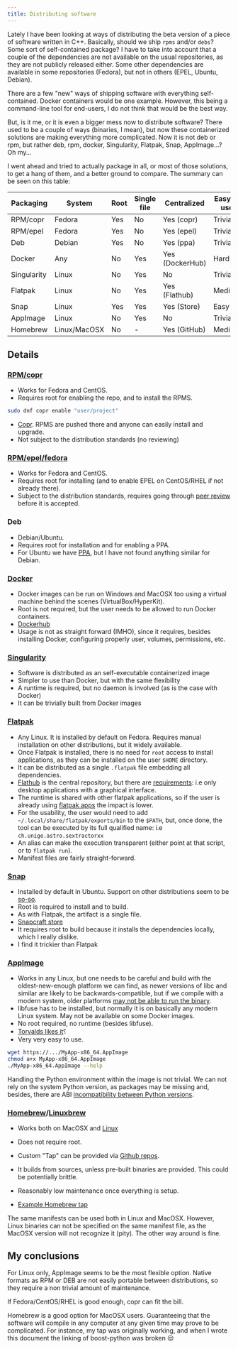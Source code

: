 ```yaml
---
title: Distributing software
---
```


Lately I have been looking at ways of distributing the beta version
of a piece of software written in C++. Basically, should we ship
`rpms` and/or `debs`? Some sort of self-contained package? I have to take
into account that a couple of the dependencies are not available on the
usual repositories, as they are not publicly released either. Some other
dependencies are available in some repositories (Fedora), but not in others
(EPEL, Ubuntu, Debian).

There are a few "new" ways of shipping software with everything self-contained.
Docker containers would be one example. However, this being a command-line tool
for end-users, I do not think that would be the best way.

But, is it me, or it is even a bigger mess now to distribute software?
There used to be a couple of ways (binaries, I mean), but now these containerized
solutions are making everything more complicated. Now it is not deb or rpm, but
rather deb, rpm, docker, Singularity, Flatpak, Snap, AppImage...? Oh my...

I went ahead and tried to actually package in all, or most of those solutions,
to get a hang of them, and a better ground to compare. The summary can be seen
on this table:

| Packaging   | System       | Root | Single file | Centralized     | Easy to use |
|-------------|--------------|------|-------------|-----------------|-------------|
| RPM/copr    | Fedora       | Yes  | No          | Yes (copr)      | Trivial     |
| RPM/epel    | Fedora       | Yes  | No          | Yes (epel)      | Trivial     |
| Deb         | Debian       | Yes  | No          | Yes (ppa)       | Trivial     |
| Docker      | Any          | No   | Yes         | Yes (DockerHub) | Hard        |
| Singularity | Linux        | No   | Yes         | No              | Trivial     |
| Flatpak     | Linux        | No   | Yes         | Yes (Flathub)   | Medium      |
| Snap        | Linux        | Yes  | Yes         | Yes (Store)     | Easy        |
| AppImage    | Linux        | No   | Yes         | No              | Trivial     |
| Homebrew    | Linux/MacOSX | No   | -           | Yes (GitHub)    | Medium      |

## Details

### [RPM/copr](http://copr.fedorainfracloud.org/)

* Works for Fedora and CentOS.
* Requires root for enabling the repo, and to install the RPMS.

```sh
sudo dnf copr enable "user/project"
```

* [Copr](http://copr.fedorainfracloud.org/). RPMS are pushed there and anyone
  can easily install and upgrade.
* Not subject to the distribution standards (no reviewing)

### [RPM/epel/fedora](https://fedoraproject.org/wiki/EPEL)

* Works for Fedora and CentOS.
* Requires root for installing (and to enable EPEL on CentOS/RHEL if not
  already there).
* Subject to the distribution standards, requires going through
  [peer review](https://fedoraproject.org/wiki/Packaging:ReviewGuidelines)
  before it is accepted.

### Deb

* Debian/Ubuntu.
* Requires root for installation and for enabling a PPA.
* For Ubuntu we have [PPA](https://launchpad.net/ubuntu/+ppas), but I have not
  found anything similar for Debian.

### [Docker](https://www.docker.com/get-started)

* Docker images can be run on Windows and MacOSX too using a virtual machine
  behind the scenes (VirtualBox/HyperKit).
* Root is not required, but the user needs to be allowed to run Docker
  containers.
* [Dockerhub](https://hub.docker.com/)
* Usage is not as straight forward (IMHO), since it requires, besides installing
  Docker, configuring properly user, volumes, permissions, etc.

### [Singularity](https://www.sylabs.io/docs/)

* Software is distributed as an self-executable containerized image
* Simpler to use than Docker, but with the same flexibility
* A runtime is required, but no daemon is involved (as is the case with Docker)
* It can be trivially built from Docker images

### [Flatpak](https://www.flatpak.org/)

* Any Linux. It is installed by default on Fedora. Requires manual installation
  on other distributions, but it widely available.
* Once Flatpak is installed, there is no need for `root` access to install
  applications, as they can be installed on the user `$HOME` directory.
* It can be distributed as a single `.flatpak` file embedding all dependencies.
* [Flathub](https://flathub.org/home) is the central repository, but there are
  [requirements](https://github.com/flathub/flathub/wiki/App-Requirements):
  i.e only desktop applications with a graphical interface.
* The runtime is shared with other flatpak applications, so if the user is
  already using [flatpak apps](https://flathub.org/apps/collection/popular) the
  impact is lower.
* For the usability, the user would need to add `~/.local/share/flatpak/exports/bin`
  to the `$PATH`, but, once done, the tool can be executed by its full qualified
  name: i.e `ch.unige.astro.sextractorxx`
* An alias can make the execution transparent (either point at that script, or
  to `flatpak run`).
* Manifest files are fairly straight-forward.

### [Snap](https://snapcraft.io/)

* Installed by default in Ubuntu. Support on other distributions seem to be
[so-so](https://kamikazow.wordpress.com/2018/06/08/adoption-of-flatpak-vs-snap-2018-edition/).
* Root is required to install and to build.
* As with Flatpak, the artifact is a single file.
* [Snapcraft store](https://snapcraft.io/store)
* It requires root to build because it installs the dependencies locally, which
  I really dislike.
* I find it trickier than Flatpak

### [AppImage](https://appimage.org)

* Works in any Linux, but one needs to be careful and build with the
  oldest-new-enough platform we can find, as newer versions of libc and similar
  are likely to be backwards-compatible, but if we compile with a modern system,
  older platforms [may not be able to run the binary](https://github.com/AppImage/AppImageKit/wiki/Creating-AppImages#binaries-compiled-on-old-enough-base-system).
* libfuse has to be installed, but normally it is on basically any modern Linux
  system. May not be available on some Docker images.
* No root required, no runtime (besides libfuse).
* [Torvalds likes it](https://plus.google.com/+LinusTorvalds/posts/WyrATKUnmrS)⸮
* Very very easy to use.

```bash
wget https://.../MyApp-x86_64.AppImage
chmod a+x MyApp-x86_64.AppImage
./MyApp-x86_64.AppImage --help
```

Handling the Python environment within the image is not trivial. We can not rely
on the system Python version, as packages may be missing and, besides, there are
ABI [incompatibility between Python versions](https://docs.python.org/3/c-api/stable.html).

### [Homebrew](https://brew.sh/)/[Linuxbrew](http://linuxbrew.sh/)

* Works both on MacOSX and [Linux](htts://linuxbrew.sh/)
* Does not require root.
* Custom "Tap" can be provided via [Github repos](https://github.com/).
* It builds from sources, unless pre-built binaries are provided. This could be
  potentially brittle.
* Reasonably low maintenance once everything is setup.

* [Example Homebrew tap](https://github.com/ayllon/homebrew-obsge)

The same manifests can be used both in Linux and MacOSX. However, Linux binaries
can not be specified on the same manifest file, as the MacOSX version will not
recognize it (pity). The other way around is fine.


## My conclusions
For Linux only, AppImage seems to be the most flexible option. Native formats
as RPM or DEB are not easily portable between distributions, so they require
a non trivial amount of maintenance.

If Fedora/CentOS/RHEL is good enough, copr can fit the bill.

Homebrew is a good option for MacOSX users. Guaranteeing that the software
will compile in any computer at any given time may prove to be complicated.
For instance, my tap was originally working, and when I wrote this document the
linking of boost-python was broken 😒

